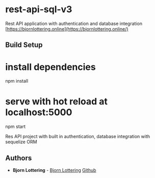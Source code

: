 # rest-api-sql-v3
Rest API application with authentication and database integration
[https://bjornlottering.online](https://bjornlottering.online/)

## Build Setup

# install dependencies
npm install

# serve with hot reload at localhost:5000
npm start

Res API project with built in authentication, database integration with sequelize ORM
 
## Authors

* **Bjorn Lottering** - [Bjorn Lottering](https://bjornlottering.online/) [Github](https://github.com/volmalites)
